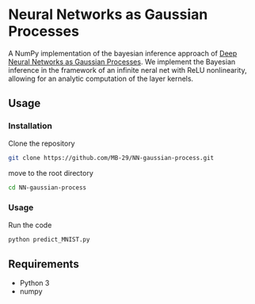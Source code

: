 # Neural Networks as Gaussian Processes


A NumPy implementation of the bayesian inference approach of [Deep Neural Networks as Gaussian Processes](https://arxiv.org/abs/1711.00165). We implement the Bayesian inference in the framework of an infinite neral net with ReLU nonlinearity, allowing for an analytic computation of the layer kernels. 

## Usage

### Installation

Clone the repository
```bash
git clone https://github.com/MB-29/NN-gaussian-process.git
```
move to the root directory

```bash
cd NN-gaussian-process
```

### Usage
Run the code

```bash
python predict_MNIST.py
```


## Requirements
* Python 3
* numpy